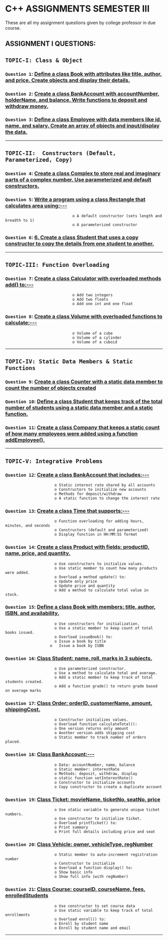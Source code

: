 
# C++ ASSIGNMENTS SEMESTER III
These are all my assignment questions given by college professor in due course.

## ASSIGNMENT I QUESTIONS:

## `TOPIC-I: Class & Object`


### `Question 1`: [Define a class Book with attributes like title, author, and price. Create objects and display their details.](https://github.com/xorus-Tnzu/CPP_ASSIGNMENTS/blob/main/ASSIGNMENT-1/Topic-1.Class%20and%20Object/Q1/Book.cpp) 

### `Question 2`: [Create a class BankAccount with accountNumber, holderName, and balance. Write functions to deposit and withdraw money.](https://github.com/xorus-Tnzu/CPP_ASSIGNMENTS/blob/main/ASSIGNMENT-1/Topic-1.Class%20and%20Object/Q2/BankAccount.cpp) 

### `Question 3`: [Define a class Employee with data members like id, name, and salary. Create an array of objects and input/display the data.](https://github.com/xorus-Tnzu/CPP_ASSIGNMENTS/blob/main/ASSIGNMENT-1/Topic-1.Class%20and%20Object/Q3/Employee.cpp)

___

## `TOPIC-II:  Constructors (Default, Parameterized, Copy)`


### `Question 4`: [Create a class Complex to store real and imaginary parts of a complex number. Use parameterized and default constructors.](https://github.com/xorus-Tnzu/CPP_ASSIGNMENTS/blob/main/ASSIGNMENT-1/Topic-2.Constructors/Q4/Complex.cpp) 

### `Question 5`: [Write a program using a class Rectangle that calculates area using:---](https://github.com/xorus-Tnzu/CPP_ASSIGNMENTS/blob/main/ASSIGNMENT-1/Topic-2.Constructors/Q5/Rectangle.cpp)
                                  o	A default constructor (sets length and breadth to 1)
                                  o	A parameterized constructor 

### `Question 6`: [6.	Create a class Student that uses a copy constructor to copy the details from one student to another.](https://github.com/xorus-Tnzu/CPP_ASSIGNMENTS/blob/main/ASSIGNMENT-1/Topic-2.Constructors/Q6/Student.cpp)

___

## `TOPIC-III: Function Overloading`


### `Question 7`: [Create a class Calculator with overloaded methods add() to:---](https://github.com/xorus-Tnzu/CPP_ASSIGNMENTS/blob/main/ASSIGNMENT-1/Topic-3.Function%20Overloading/Q7/Calculator.cpp)
                                  o	Add two integers
                                  o	Add two floats
                                  o	Add one int and one float

### `Question 8`: [Create a class Volume with overloaded functions to calculate:---](https://github.com/xorus-Tnzu/CPP_ASSIGNMENTS/blob/main/ASSIGNMENT-1/Topic-3.Function%20Overloading/Q8/Volume.cpp)
                                  o	Volume of a cube
                                  o	Volume of a cylinder
                                  o	Volume of a cuboid

___
                                  
## `TOPIC-IV: Static Data Members & Static Functions`


### `Question 9`: [Create a class Counter with a static data member to count the number of objects created](https://github.com/xorus-Tnzu/CPP_ASSIGNMENTS/blob/main/ASSIGNMENT-1/Topic-4.Static%20Data%20Members%20and%20Static%20Functions/Q9/Counter.cpp) 

### `Question 10`: [Define a class Student that keeps track of the total number of students using a static data member and a static function.](https://github.com/xorus-Tnzu/CPP_ASSIGNMENTS/blob/main/ASSIGNMENT-1/Topic-4.Static%20Data%20Members%20and%20Static%20Functions/Q10/Student2.cpp) 

### `Question 11`: [Create a class Company that keeps a static count of how many employees were added using a function addEmployee().](https://github.com/xorus-Tnzu/CPP_ASSIGNMENTS/blob/main/ASSIGNMENT-1/Topic-4.Static%20Data%20Members%20and%20Static%20Functions/Q11/Company.cpp)

___

## `TOPIC-V: Integrative Problems`


### `Question 12`: [Create a class BankAccount that includes:---](https://github.com/xorus-Tnzu/CPP_ASSIGNMENTS/blob/main/ASSIGNMENT-1/Topic-5.Integrative%20Problems/Q12/BankAccount2.cpp)
                          o	Static interest rate shared by all accounts
                          o	Constructors to initialize new accounts
                          o	Methods for deposit/withdraw
                          o	A static function to change the interest rate

### `Question 13`: [Create a class Time that supports:---](https://github.com/xorus-Tnzu/CPP_ASSIGNMENTS/blob/main/ASSIGNMENT-1/Topic-5.Integrative%20Problems/Q13/Time.cpp)
                          o	Function overloading for adding hours, minutes, and seconds
                          o	Constructors (default and parameterized)
                          o	Display function in HH:MM:SS format

### `Question 14`: [Create a class Product with fields: productID, name, price, and quantity.](https://github.com/xorus-Tnzu/CPP_ASSIGNMENTS/blob/main/ASSIGNMENT-1/Topic-5.Integrative%20Problems/Q14/Product.cpp)
                          o	Use constructors to initialize values.
                          o	Use static member to count how many products were added.
                          o	Overload a method update() to:
                          o	Update only price
                          o	Update price and quantity
                          o	Add a method to calculate total value in stock.

### `Question 15`: [Define a class Book with members: title, author, ISBN, and availability.](https://github.com/xorus-Tnzu/CPP_ASSIGNMENTS/blob/main/ASSIGNMENT-1/Topic-5.Integrative%20Problems/Q15/Book2.cpp)
                          o	Use constructors for initialization.
                          o	Use a static member to keep count of total books issued.
                          o	Overload issueBook() to:
                          o	Issue a book by title
                        o	Issue a book by ISBN

### `Question 16`: [Class Student: name, roll, marks in 3 subjects.](https://github.com/xorus-Tnzu/CPP_ASSIGNMENTS/blob/main/ASSIGNMENT-1/Topic-5.Integrative%20Problems/Q16/Student2.cpp)
                          o	Use parameterized constructor.
                          o	Use a method to calculate total and average.
                          o	Add a static member to keep track of total students created.
                          o	Add a function grade() to return grade based on average marks

### `Question 17`: [Class Order: orderID, customerName, amount, shippingCost.](https://github.com/xorus-Tnzu/CPP_ASSIGNMENTS/blob/main/ASSIGNMENT-1/Topic-5.Integrative%20Problems/Q17/Order.cpp)
                          o	Constructor initializes values.
                          o	Overload function calculateTotal():
                          o	One version returns only amount
                          o	Another version adds shipping cost
                          o	Static member to track number of orders placed.


### `Question 18`: [Class BankAccount:---](https://github.com/xorus-Tnzu/CPP_ASSIGNMENTS/blob/main/ASSIGNMENT-1/Topic-5.Integrative%20Problems/Q18/BankAccount3.cpp)
                          o	Data: accountNumber, name, balance
                          o	Static member: interestRate
                          o	Methods: deposit, withdraw, display
                          o	static function setInterestRate()
                          o	Constructor to initialize accounts
                          o	Copy constructor to create a duplicate account

### `Question 19`: [Class Ticket: movieName, ticketNo, seatNo, price ](https://github.com/xorus-Tnzu/CPP_ASSIGNMENTS/blob/main/ASSIGNMENT-1/Topic-5.Integrative%20Problems/Q19/movieTicket.cpp)
                          o	Use static variable to generate unique ticket numbers.
                          o	Use constructor to initialize ticket.
                          o	Overload printTicket() to:
                          o	Print summary
                          o	Print full details including price and seat

### `Question 20`: [Class Vehicle: owner, vehicleType, regNumber ](https://github.com/xorus-Tnzu/CPP_ASSIGNMENTS/blob/main/ASSIGNMENT-1/Topic-5.Integrative%20Problems/Q20/Vehicle.cpp)
                          o	Static member to auto-increment registration number
                          o	Constructor to initialize
                          o	Overload a function display() to:
                          o	Show basic info
                          o	Show full info (with regNumber)

### `Question 21`: [Class Course: courseID, courseName, fees, enrolledStudents ]()
                          o	Use constructor to set course data
                          o	Use static variable to keep track of total enrollments
                          o	Overload enroll() to:
                          o	Enroll by student name
                          o	Enroll by student name and email

___
